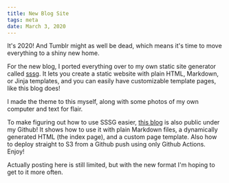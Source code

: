 ```yaml
---
title: New Blog Site
tags: meta
date: March 3, 2020
---
```

It's 2020! And Tumblr might as well be dead, which means it's time to move everything to a shiny new home.

For the new blog, I ported everything over to my own static site generator called [sssg](https://github.com/cheeplusplus/simplestaticsitegen). It lets you create a static website with plain HTML, Markdown, or Jinja templates, and you can easily have customizable template pages, like this blog does!

I made the theme to this myself, along with some photos of my own computer and text for flair.

To make figuring out how to use SSSG easier, [this blog](https://github.com/cheeplusplus/ncn-blog) is also public under my Github! It shows how to use it with plain Markdown files, a dynamically generated HTML (the index page), and a custom page template. Also how to deploy straight to S3 from a Github push using only Github Actions. Enjoy!

Actually posting here is still limited, but with the new format I'm hoping to get to it more often.
